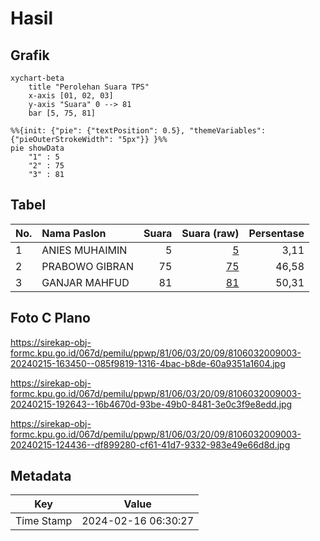 # Hasil

## Grafik

```mermaid
xychart-beta
    title "Perolehan Suara TPS"
    x-axis [01, 02, 03]
    y-axis "Suara" 0 --> 81
    bar [5, 75, 81]
```

```mermaid
%%{init: {"pie": {"textPosition": 0.5}, "themeVariables": {"pieOuterStrokeWidth": "5px"}} }%%
pie showData
    "1" : 5
    "2" : 75
    "3" : 81
```

## Tabel

| No. | Nama Paslon    | Suara | Suara (raw) | Persentase |
|:--- |:-------------- | -----:| -----------:| ----------:|
| 1   | ANIES MUHAIMIN | 5     | [5][p-1]    | 3,11       |
| 2   | PRABOWO GIBRAN | 75    | [75][p-2]   | 46,58      |
| 3   | GANJAR MAHFUD  | 81    | [81][p-3]   | 50,31      |


[p-1]: https://github.com/gigit-pemilu/pemilu-2024-81-maluku/blob/main/pilpres/hitung-suara/sub/81-maluku/sub/06-seram-bagian-barat/sub/03-taniwel/sub/2009-hulung/sub/003-tps/sub/paslon-1.txt
[p-2]: https://github.com/gigit-pemilu/pemilu-2024-81-maluku/blob/main/pilpres/hitung-suara/sub/81-maluku/sub/06-seram-bagian-barat/sub/03-taniwel/sub/2009-hulung/sub/003-tps/sub/paslon-2.txt
[p-3]: https://github.com/gigit-pemilu/pemilu-2024-81-maluku/blob/main/pilpres/hitung-suara/sub/81-maluku/sub/06-seram-bagian-barat/sub/03-taniwel/sub/2009-hulung/sub/003-tps/sub/paslon-3.txt

## Foto C Plano

https://sirekap-obj-formc.kpu.go.id/067d/pemilu/ppwp/81/06/03/20/09/8106032009003-20240215-163450--085f9819-1316-4bac-b8de-60a9351a1604.jpg

https://sirekap-obj-formc.kpu.go.id/067d/pemilu/ppwp/81/06/03/20/09/8106032009003-20240215-192643--16b4670d-93be-49b0-8481-3e0c3f9e8edd.jpg

https://sirekap-obj-formc.kpu.go.id/067d/pemilu/ppwp/81/06/03/20/09/8106032009003-20240215-124436--df899280-cf61-41d7-9332-983e49e66d8d.jpg


## Metadata

| Key        | Value               |
| ---------- | ------------------- |
| Time Stamp | 2024-02-16 06:30:27 |



